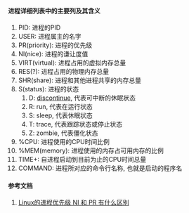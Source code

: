 #### 进程详细列表中的主要列及其含义
1. PID: 进程的PID
2. USER: 进程属主的名字
3. PR(priority): 进程的优先级
4. NI(nice): 进程的谦让度值
5. VIRT(virtual): 进程占用的虚拟内存总量
6. RES(?): 进程占用的物理内存总量
7. SHR(share): 进程和其他进程共享的内存总量
8. S(status): 进程的状态
    1. D: [discontinue](https://cn.bing.com/dict/search?q=discontinue), 代表可中断的休眠状态
    2. R: run, 代表在运行状态
    3. S: sleep, 代表休眠状态
    4. T: trace, 代表跟踪状态或停止状态
    5. Z: zombie, 代表僵化状态
9. %CPU: 进程使用的CPU时间比例
10. %MEM(memory): 进程使用的内存占可用内存的比例
11. TIME+: 自进程启动到目前为止的CPU时间总量
12. COMMAND: 进程所对应的命令行名称, 也就是启动的程序名




#### 参考文档
1. [Linux的进程优先级 NI 和 PR 有什么区别](http://www.yunweipai.com/archives/7308.html)